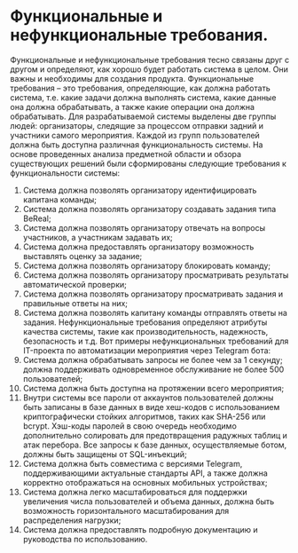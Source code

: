 # Функциональные и нефункциональные требования. 
Функциональные и нефункциональные требования тесно связаны друг с другом и определяют, как хорошо будет работать система в целом. Они важны и необходимы для создания продукта.
Функциональные требования – это требования, определяющие, как должна работать система, т.е. какие задачи должна выполнять система, какие данные она должна обрабатывать, а также какие операции она должна обрабатывать.
Для разрабатываемой системы выделены две группы людей: организаторы, следящие за процессом отправки задний и участники самого мероприятия. Каждой из групп пользователей должна быть доступна различная функциональность системы. На основе проведенных анализа предметной области и обзора существующих решений были сформированы следующие требования к функциональности системы:
1. Система должна позволять организатору идентифицировать капитана команды;
2. Система должна позволять организатору создавать задания типа BeReal;
3. Система должна позволять организатору отвечать на вопросы участников, а участникам задавать их;
4. Система должна предоставлять организатору возможность выставлять оценку за задание;
5. Система должна позволять организатору блокировать команду;
6. Система должна позволять организатору просматривать результаты автоматической проверки;
7. Система должна позволять организатору просматривать задания и правильные ответы на них;
8. Система должна позволять капитану команды отправлять ответы на задания.
Нефункциональные требования определяют атрибуты качества системы, такие как производительность, надежность, безопасность и т.д. Вот примеры нефункциональных требований для IT-проекта по автоматизации мероприятия через Telegram бота:
1. Система должна обрабатывать запросы не более чем за 1 секунду; должна поддерживать одновременное обслуживание не более 500 пользователей;
2. Система должна быть доступна на протяжении всего мероприятия;
3. Внутри системы все пароли от аккаунтов пользователей должны быть записаны в базе данных в виде хеш-кодов с использованием криптографически стойких алгоритмов, таких как SHA-256 или bcrypt. Хэш-коды паролей в свою очередь необходимо дополнительно солировать для предотвращения радужных таблиц и атак перебора. Все запросы к базе данных, осуществляемые ботом, должны быть защищены от SQL-инъекций;
4. Система должна быть совместима с версиями Telegram, поддерживающими актуальные стандарты API, а также должна корректно отображаться на основных мобильных устройствах;
5. Система должна легко масштабироваться для поддержки увеличения числа пользователей и объема данных, должна быть возможность горизонтального масштабирования для распределения нагрузки;
6. Система должна предоставлять подробную документацию и руководства по использованию.
